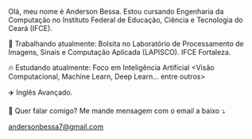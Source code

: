 Olá, meu nome é Anderson Bessa. Estou cursando Engenharia da Computação no Instituto Federal de Educação, Ciência e Tecnologia do Ceará (IFCE).

🚀 Trabalhando atualmente: Bolsita no Laboratório de Processamento de Imagens, Sinais e Computação Aplicada (LAPISCO). IFCE Fortaleza.

🔥 Estudando atualmente: Foco em Inteligência Artificial <Visão Computacional, Machine Learn, Deep Learn... entre outros>

✈️ Inglês Avançado.

💌 Quer falar comigo? Me mande mensagem com o email a baixo ⤵️

andersonbessa7@gmail.com

